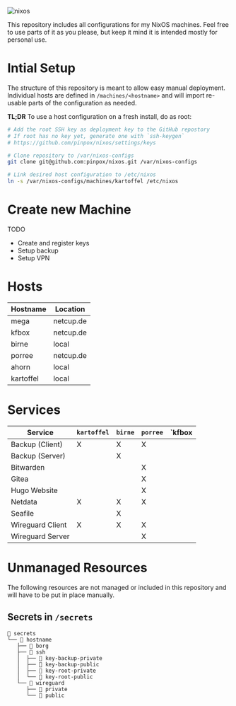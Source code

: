 ![nixos](https://socialify.git.ci/pinpox/nixos/image?description=1&descriptionEditable=My%20NixOS%20Configurations&font=Source%20Code%20Pro&forks=1&issues=1&logo=https%3A%2F%2Fpablo.tools%2Fnixoscolorful.svg&owner=1&pattern=Circuit%20Board&pulls=1&stargazers=1&theme=Light)

This repository includes all configurations for my NixOS machines. Feel free to
use parts of it as you please, but keep it mind it is intended mostly for
personal use.

# Intial Setup

The structure of this repository is meant to allow easy manual deployment.
Individual hosts are defined in `/machines/<hostname>` and will import
re-usable parts of the configuration as needed. 

**TL;DR** To use a host configuration on a fresh install, do as root:
```bash
# Add the root SSH key as deployment key to the GitHub repostory
# If root has no key yet, generate one with `ssh-keygen`
# https://github.com/pinpox/nixos/settings/keys

# Clone repository to /var/nixos-configs
git clone git@github.com:pinpox/nixos.git /var/nixos-configs

# Link desired host configuration to /etc/nixos
ln -s /var/nixos-configs/machines/kartoffel /etc/nixos
```

# Create new Machine

TODO
- Create and register keys
- Setup backup
- Setup VPN

# Hosts

| Hostname  | Location  |
|-----------|-----------|
| mega      | netcup.de |
| kfbox     | netcup.de |
| birne     | local     |
| porree    | netcup.de |
| ahorn     | local     |
| kartoffel | local     |

# Services

| Service          | `kartoffel` | `birne` | `porree` | `kfbox |
| --               | ---         | ---     | ---      | ---    |
| Backup (Client)  | X           | X       | X        |        |
| Backup (Server)  |             | X       |          |        |
| Bitwarden        |             |         | X        |        |
| Gitea            |             |         | X        |        |
| Hugo Website     |             |         | X        |        |
| Netdata          | X           | X       | X        |        |
| Seafile          |             | X       |          |        |
| Wireguard Client | X           | X       | X        |        |
| Wireguard Server |             |         | X        |        |

# Unmanaged Resources

The following resources are not managed or included in this repository and will
have to be put in place manually.

## Secrets in `/secrets`
```
 secrets
└──  hostname
   ├──  borg
   ├──  ssh
   │  ├──  key-backup-private
   │  ├──  key-backup-public
   │  ├──  key-root-private
   │  └──  key-root-public
   └──  wireguard
      ├──  private
      └──  public
```
